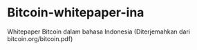 # Bitcoin-whitepaper-ina
Whitepaper Bitcoin dalam bahasa Indonesia (Diterjemahkan dari bitcoin.org/bitcoin.pdf)
